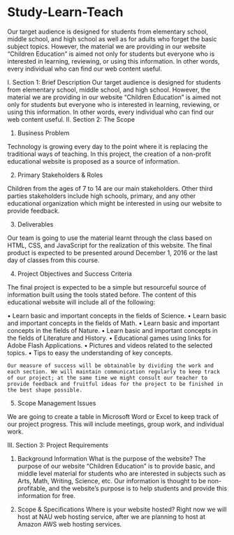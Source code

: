 # Study-Learn-Teach
Our target audience is designed for students from elementary school, middle school, and high school as well as for adults who forget the basic subject topics.  However, the material we are providing in our website “Children Education” is aimed not only for students but everyone who is interested in learning, reviewing, or using this information. In other words, every individual who can find our web content useful.

I.	Section 1: Brief Description
Our target audience is designed for students from elementary school, middle school, and high school. However, the material we are providing in our website “Children Education” is aimed not only for students but everyone who is interested in learning, reviewing, or using this information. In other words, every individual who can find our web content useful.
II.	Section 2: The Scope

1.	Business Problem

Technology is growing every day to the point where it is replacing the traditional ways of teaching. In this project, the creation of a non-profit educational website is proposed as a source of information. 

2.	Primary Stakeholders & Roles

Children from the ages of 7 to 14 are our main stakeholders. Other third parties stakeholders include high schools, primary, and any other educational organization which might be interested in using our website to provide feedback.

3.	Deliverables

Our team is going to use the material learnt through the class based on HTML, CSS, and JavaScript for the realization of this website. The final product is expected to be presented around December 1, 2016 or the last day of classes from this course.

4.	Project Objectives and Success Criteria

The final project is expected to be a simple but resourceful source of information built using the tools stated before. The content of this educational website will include all of the following:

•	Learn basic and important concepts in the fields of Science.
•	Learn basic and important concepts in the fields of Math.
•	Learn basic and important concepts in the fields of Nature.
•	Learn basic and important concepts in the fields of Literature and History.
•	Educational games using links for Adobe Flash Applications.
•	Pictures and videos related to the selected topics.
•	Tips to easy the understanding of key concepts.

	Our measure of success will be obtainable by dividing the work and each section. We will maintain communication regularly to keep track of our project; at the same time we might consult our teacher to provide feedback and fruitful ideas for the project to be finished in the best shape possible.

5.	Scope Management Issues

We are going to create a table in Microsoft Word or Excel to keep track of our project progress. This will include meetings, group work, and individual work. 


III.	Section 3: Project Requirements


1.	Background Information
What is the purpose of the website?
The purpose of our website “Children Education” is to provide basic, and middle level material for students who are interested in subjects such as Arts, Math, Writing, Science, etc. Our information is thought to be non-profitable, and the website’s purpose is to help students and provide this information for free.



2.	Scope & Specifications
Where is your website hosted?
Right now we will host at NAU web hosting service, after we are planning to host at Amazon AWS web hosting services.

